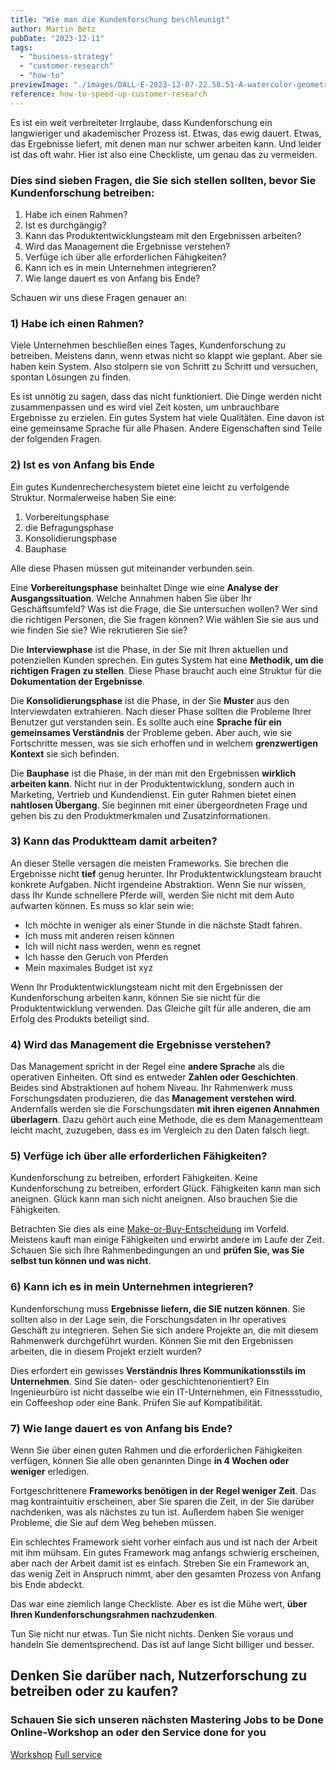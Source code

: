 ```yaml
---
title: "Wie man die Kundenforschung beschleunigt"
author: Martin Betz
pubDate: "2023-12-11"
tags:
  - "business-strategy"
  - "customer-research"
  - "how-to"
previewImage: "./images/DALL·E-2023-12-07-22.58.51-A-watercolor-geometric-style-illustration-showing-a-research-framework-being-conducted-swiftly.-In-the-center-theres-a-prominent-clock-icon-symboli.png"
reference: how-to-speed-up-customer-research
---
```


Es ist ein weit verbreiteter Irrglaube, dass Kundenforschung ein langwieriger und akademischer Prozess ist. Etwas, das ewig dauert. Etwas, das Ergebnisse liefert, mit denen man nur schwer arbeiten kann. Und leider ist das oft wahr. Hier ist also eine Checkliste, um genau das zu vermeiden.

### Dies sind sieben Fragen, die Sie sich stellen sollten, bevor Sie Kundenforschung betreiben:

1. Habe ich einen Rahmen?
2. Ist es durchgängig?
3. Kann das Produktentwicklungsteam mit den Ergebnissen arbeiten?
4. Wird das Management die Ergebnisse verstehen?
5. Verfüge ich über alle erforderlichen Fähigkeiten?
6. Kann ich es in mein Unternehmen integrieren?
7. Wie lange dauert es von Anfang bis Ende?

Schauen wir uns diese Fragen genauer an:

### 1) Habe ich einen Rahmen?

Viele Unternehmen beschließen eines Tages, Kundenforschung zu betreiben. Meistens dann, wenn etwas nicht so klappt wie geplant. Aber sie haben kein System. Also stolpern sie von Schritt zu Schritt und versuchen, spontan Lösungen zu finden.

Es ist unnötig zu sagen, dass das nicht funktioniert. Die Dinge werden nicht zusammenpassen und es wird viel Zeit kosten, um unbrauchbare Ergebnisse zu erzielen. Ein gutes System hat viele Qualitäten. Eine davon ist eine gemeinsame Sprache für alle Phasen. Andere Eigenschaften sind Teile der folgenden Fragen.

### 2) Ist es von Anfang bis Ende

Ein gutes Kundenrecherchesystem bietet eine leicht zu verfolgende Struktur. Normalerweise haben Sie eine:

1. Vorbereitungsphase
2. die Befragungsphase
3. Konsolidierungsphase
4. Bauphase

Alle diese Phasen müssen gut miteinander verbunden sein.

Eine **Vorbereitungsphase** beinhaltet Dinge wie eine **Analyse der Ausgangssituation**. Welche Annahmen haben Sie über Ihr Geschäftsumfeld? Was ist die Frage, die Sie untersuchen wollen? Wer sind die richtigen Personen, die Sie fragen können? Wie wählen Sie sie aus und wie finden Sie sie? Wie rekrutieren Sie sie?

Die **Interviewphase** ist die Phase, in der Sie mit Ihren aktuellen und potenziellen Kunden sprechen. Ein gutes System hat eine **Methodik, um die richtigen Fragen zu stellen**. Diese Phase braucht auch eine Struktur für die **Dokumentation der Ergebnisse**.

Die **Konsolidierungsphase** ist die Phase, in der Sie **Muster** aus den Interviewdaten extrahieren. Nach dieser Phase sollten die Probleme Ihrer Benutzer gut verstanden sein. Es sollte auch eine **Sprache für ein gemeinsames Verständnis** der Probleme geben. Aber auch, wie sie Fortschritte messen, was sie sich erhoffen und in welchem **grenzwertigen Kontext** sie sich befinden.

Die **Bauphase** ist die Phase, in der man mit den Ergebnissen **wirklich arbeiten kann**. Nicht nur in der Produktentwicklung, sondern auch in Marketing, Vertrieb und Kundendienst. Ein guter Rahmen bietet einen **nahtlosen Übergang**. Sie beginnen mit einer übergeordneten Frage und gehen bis zu den Produktmerkmalen und Zusatzinformationen.

### 3) Kann das Produktteam damit arbeiten?

An dieser Stelle versagen die meisten Frameworks. Sie brechen die Ergebnisse nicht **tief** genug herunter. Ihr Produktentwicklungsteam braucht konkrete Aufgaben. Nicht irgendeine Abstraktion. Wenn Sie nur wissen, dass Ihr Kunde schnellere Pferde will, werden Sie nicht mit dem Auto aufwarten können. Es muss so klar sein wie:

- Ich möchte in weniger als einer Stunde in die nächste Stadt fahren.
- Ich muss mit anderen reisen können
- Ich will nicht nass werden, wenn es regnet
- Ich hasse den Geruch von Pferden
- Mein maximales Budget ist xyz

Wenn Ihr Produktentwicklungsteam nicht mit den Ergebnissen der Kundenforschung arbeiten kann, können Sie sie nicht für die Produktentwicklung verwenden. Das Gleiche gilt für alle anderen, die am Erfolg des Produkts beteiligt sind.

### 4) Wird das Management die Ergebnisse verstehen?

Das Management spricht in der Regel eine **andere Sprache** als die operativen Einheiten. Oft sind es entweder **Zahlen oder Geschichten**. Beides sind Abstraktionen auf hohem Niveau. Ihr Rahmenwerk muss Forschungsdaten produzieren, die das **Management verstehen wird**. Andernfalls werden sie die Forschungsdaten **mit ihren eigenen Annahmen überlagern**. Dazu gehört auch eine Methode, die es dem Managementteam leicht macht, zuzugeben, dass es im Vergleich zu den Daten falsch liegt.

### 5) Verfüge ich über alle erforderlichen Fähigkeiten?

Kundenforschung zu betreiben, erfordert Fähigkeiten. Keine Kundenforschung zu betreiben, erfordert Glück. Fähigkeiten kann man sich aneignen. Glück kann man sich nicht aneignen. Also brauchen Sie die Fähigkeiten.

Betrachten Sie dies als eine [Make-or-Buy-Entscheidung](/blog/we-are-so-close/) im Vorfeld. Meistens kauft man einige Fähigkeiten und erwirbt andere im Laufe der Zeit. Schauen Sie sich Ihre Rahmenbedingungen an und **prüfen Sie, was Sie selbst tun können und was nicht**.

### 6) Kann ich es in mein Unternehmen integrieren?

Kundenforschung muss **Ergebnisse liefern, die SIE nutzen können**. Sie sollten also in der Lage sein, die Forschungsdaten in Ihr operatives Geschäft zu integrieren. Sehen Sie sich andere Projekte an, die mit diesem Rahmenwerk durchgeführt wurden. Können Sie mit den Ergebnissen arbeiten, die in diesem Projekt erzielt wurden?

Dies erfordert ein gewisses **Verständnis Ihres Kommunikationsstils im Unternehmen**. Sind Sie daten- oder geschichtenorientiert? Ein Ingenieurbüro ist nicht dasselbe wie ein IT-Unternehmen, ein Fitnessstudio, ein Coffeeshop oder eine Bank. Prüfen Sie auf Kompatibilität.

### 7) Wie lange dauert es von Anfang bis Ende?

Wenn Sie über einen guten Rahmen und die erforderlichen Fähigkeiten verfügen, können Sie alle oben genannten Dinge **in 4 Wochen oder weniger** erledigen.

Fortgeschrittenere **Frameworks benötigen in der Regel weniger Zeit**. Das mag kontraintuitiv erscheinen, aber Sie sparen die Zeit, in der Sie darüber nachdenken, was als nächstes zu tun ist. Außerdem haben Sie weniger Probleme, die Sie auf dem Weg beheben müssen.

Ein schlechtes Framework sieht vorher einfach aus und ist nach der Arbeit mit ihm mühsam. Ein gutes Framework mag anfangs schwierig erscheinen, aber nach der Arbeit damit ist es einfach. Streben Sie ein Framework an, das wenig Zeit in Anspruch nimmt, aber den gesamten Prozess von Anfang bis Ende abdeckt.

Das war eine ziemlich lange Checkliste. Aber es ist die Mühe wert, **über Ihren Kundenforschungsrahmen nachzudenken**.

Tun Sie nicht nur etwas. Tun Sie nicht nichts. Denken Sie voraus und handeln Sie dementsprechend. Das ist auf lange Sicht billiger und besser.

## Denken Sie darüber nach, Nutzerforschung zu betreiben oder zu kaufen?

### Schauen Sie sich unseren nächsten Mastering Jobs to be Done Online-Workshop an oder den Service done for you

[Workshop](/services/mastering-jobs-to-be-done-online-workshop/) [Full service](/services/jobs-to-be-done-agency/)
